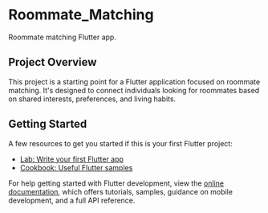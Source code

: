 # Roommate_Matching

Roommate matching Flutter app.

## Project Overview

This project is a starting point for a Flutter application focused on roommate matching. It's designed to connect individuals looking for roommates based on shared interests, preferences, and living habits.

## Getting Started

A few resources to get you started if this is your first Flutter project:

- [Lab: Write your first Flutter app](https://docs.flutter.dev/get-started/codelab)
- [Cookbook: Useful Flutter samples](https://docs.flutter.dev/cookbook)

For help getting started with Flutter development, view the [online documentation](https://docs.flutter.dev/), which offers tutorials, samples, guidance on mobile development, and a full API reference.
